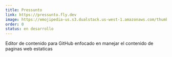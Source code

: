 ```yaml
---
title: Pressunto
link: https://pressunto.fly.dev
image: https://emojipedia-us.s3.dualstack.us-west-1.amazonaws.com/thumbs/120/apple/325/pig-face_1f437.png
order: 0
status: en desarrollo
---
```


Editor de contenido para GitHub enfocado en manejar el contenido de paginas web estaticas

